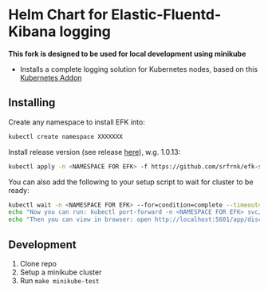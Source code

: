 # Helm Chart for Elastic-Fluentd-Kibana logging

**This fork is designed to be used for local development using minikube**

- Installs a complete logging solution for Kubernetes nodes, based on this [Kubernetes Addon](https://github.com/kubernetes/kubernetes/tree/master/cluster/addons/fluentd-elasticsearch)

## Installing

Create any namespace to install EFK into:

```bash
kubectl create namespace XXXXXXX
```

Install release version (see release [here](https://github.com/srfrnk/efk-stack-helm/releases)), w.g. 1.0.13:

```bash
kubectl apply -n <NAMESPACE FOR EFK> -f https://github.com/srfrnk/efk-stack-helm/releases/download/<RELEASE>/efk-manifests-<RELEASE>.yaml
```

You can also add the following to your setup script to wait for cluster to be ready:

```bash
kubectl wait -n <NAMESPACE FOR EFK> --for=condition=complete --timeout=600s job/initializer
echo "Now you can run: kubectl port-forward -n <NAMESPACE FOR EFK> svc/efk-kibana 5601"
echo "Then you can view in browser: open http://localhost:5601/app/discover"
```

## Development

1. Clone repo
1. Setup a minikube cluster
1. Run `make minikube-test`
